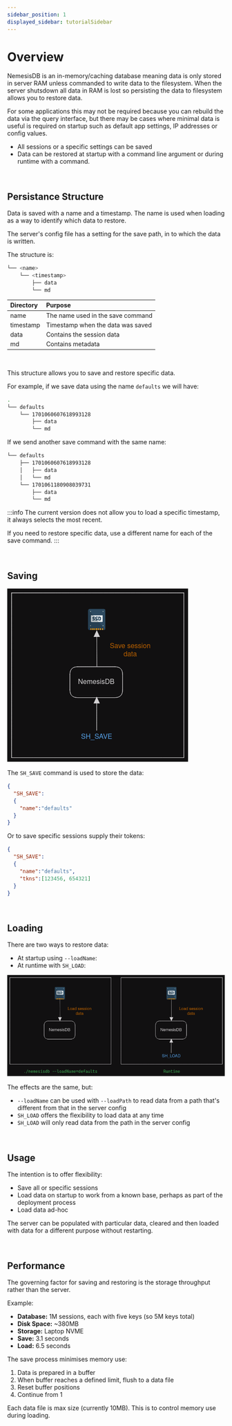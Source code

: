 ```yaml
---
sidebar_position: 1
displayed_sidebar: tutorialSidebar
---
```


# Overview

NemesisDB is an in-memory/caching database meaning data is only stored in server RAM unless commanded to write data to the filesystem. When the server shutsdown all data in RAM is lost so persisting the data to filesystem allows you to restore data.

For some applications this may not be required because you can rebuild the data via the query interface, but there may be cases where minimal data is useful is required on startup such as default app settings, IP addresses or config values.

- All sessions or a specific settings can be saved
- Data can be restored at startup with a command line argument or during runtime with a command.

<br/>

## Persistance Structure
Data is saved with a name and a timestamp. The name is used when loading as a way to identify which data to restore.

The server's config file has a setting for the save path, in to which the data is written.

The structure is:

```bash
└── <name>
    └── <timestamp>
        ├── data
        └── md
```

|Directory|Purpose|
|:---|:---|
|name|The name used in the save command|
|timestamp|Timestamp when the data was saved|
|data|Contains the session data|
|md|Contains metadata|

<br/>

This structure allows you to save and restore specific data.


For example, if we save data using the name `defaults` we will have:

```bash
.
└── defaults
    └── 1701060607618993128
        ├── data
        └── md
```

If we send another save command with the same name:

```bash
└── defaults
    ├── 1701060607618993128
    │   ├── data
    │   └── md
    └── 1701061180908039731
        ├── data
        └── md
```

:::info
The current version does not allow you to load a specific timestamp, it always selects the most recent. <br/>

If you need to restore specific data, use a different name for each of the save command.
:::

<br/>

## Saving

![sh_save](img/overview_save.png)

The `SH_SAVE` command is used to store the data:

```json
{
  "SH_SAVE":
  {
    "name":"defaults"
  }
}
```

Or to save specific sessions supply their tokens:

```json title="Save two sessions"
{
  "SH_SAVE":
  {
    "name":"defaults",
    "tkns":[123456, 654321]
  }
}
```

<br/>

## Loading
There are two ways to restore data:

- At startup using `--loadName`:
- At runtime with `SH_LOAD`:

![load](img/overview_load.png)


The effects are the same, but:

- `--loadName` can be used with `--loadPath` to read data from a path that's different from that in the server config
- `SH_LOAD` offers the flexibility to load data at any time
- `SH_LOAD` will only read data from the path in the server config


<br/>

## Usage
The intention is to offer flexibility:

- Save all or specific sessions
- Load data on startup to work from a known base, perhaps as part of the deployment process
- Load data ad-hoc

The server can be populated with particular data, cleared and then loaded with data for a different purpose without restarting.

<br/>

## Performance
The governing factor for saving and restoring is the storage throughput rather than the server.

Example:

- **Database:** 1M sessions, each with five keys (so 5M keys total)
- **Disk Space:** ~380MB
- **Storage:** Laptop NVME
- **Save:** 3.1 seconds 
- **Load:** 6.5 seconds

The save process minimises memory use:

1. Data is prepared in a buffer
2. When buffer reaches a defined limit, flush to a data file
3. Reset buffer positions
4. Continue from 1

Each data file is max size (currently 10MB). This is to control memory use during loading.

